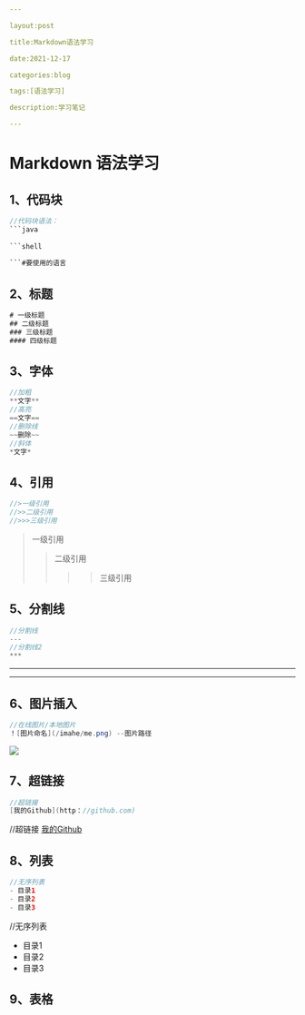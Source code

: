 ```yaml
---

layout:post

title:Markdown语法学习

date:2021-12-17

categories:blog

tags:[语法学习]

description:学习笔记

---
```


# Markdown 语法学习

## 1、代码块

```java
//代码块语法：
​```java
    
​```shell
    
​```#要使用的语言
```

## 2、标题

```java
# 一级标题
## 二级标题
### 三级标题
#### 四级标题
```



## 3、字体

```java
//加粗
**文字**
//高亮
==文字==
//删除线
~~删除~~
//斜体
*文字*
```



## 4、引用

```java
//>一级引用
//>>二级引用
//>>>三级引用
```



> 一级引用
>
> > 二级引用
> >
> > > > 三级引用

## 5、分割线

```java
//分割线
---
//分割线2
***
```

---

***

## 6、图片插入

```java
//在线图片/本地图片
！[图片命名](/imahe/me.png) --图片路径
```

![](C:\Users\Administrator\Pictures\非工作图片\书法\img-1618392667368f3f38663ace90bb59e74287fb39d94dd.jpg)

## 7、超链接

```java
//超链接
[我的Github](http：//github.com)
```

//超链接
[我的Github](http：//github.com)



## 8、列表

```java
//无序列表
- 目录1
- 目录2
- 目录3
```

//无序列表
- 目录1
- 目录2
- 目录3

## 9、表格

